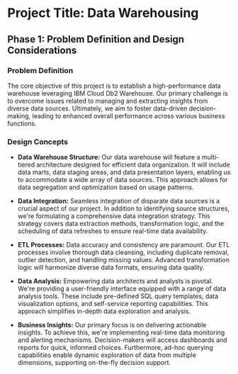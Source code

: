 # Project Title: Data Warehousing

## Phase 1: Problem Definition and Design Considerations

### Problem Definition

The core objective of this project is to establish a high-performance data warehouse leveraging IBM Cloud Db2 Warehouse. Our primary challenge is to overcome issues related to managing and extracting insights from diverse data sources. Ultimately, we aim to foster data-driven decision-making, leading to enhanced overall performance across various business functions.

### Design Concepts

- **Data Warehouse Structure:** Our data warehouse will feature a multi-tiered architecture designed for efficient data organization. It will include data marts, data staging areas, and data presentation layers, enabling us to accommodate a wide array of data sources. This approach allows for data segregation and optimization based on usage patterns.

- **Data Integration:** Seamless integration of disparate data sources is a crucial aspect of our project. In addition to identifying source structures, we're formulating a comprehensive data integration strategy. This strategy covers data extraction methods, transformation logic, and the scheduling of data refreshes to ensure real-time data availability.

- **ETL Processes:** Data accuracy and consistency are paramount. Our ETL processes involve thorough data cleansing, including duplicate removal, outlier detection, and handling missing values. Advanced transformation logic will harmonize diverse data formats, ensuring data quality.

- **Data Analysis:** Empowering data architects and analysts is pivotal. We're providing a user-friendly interface equipped with a range of data analysis tools. These include pre-defined SQL query templates, data visualization options, and self-service reporting capabilities. This approach simplifies in-depth data exploration and analysis.

- **Business Insights:** Our primary focus is on delivering actionable insights. To achieve this, we're implementing real-time data monitoring and alerting mechanisms. Decision-makers will access dashboards and reports for quick, informed choices. Furthermore, ad-hoc querying capabilities enable dynamic exploration of data from multiple dimensions, supporting on-the-fly decision support.

